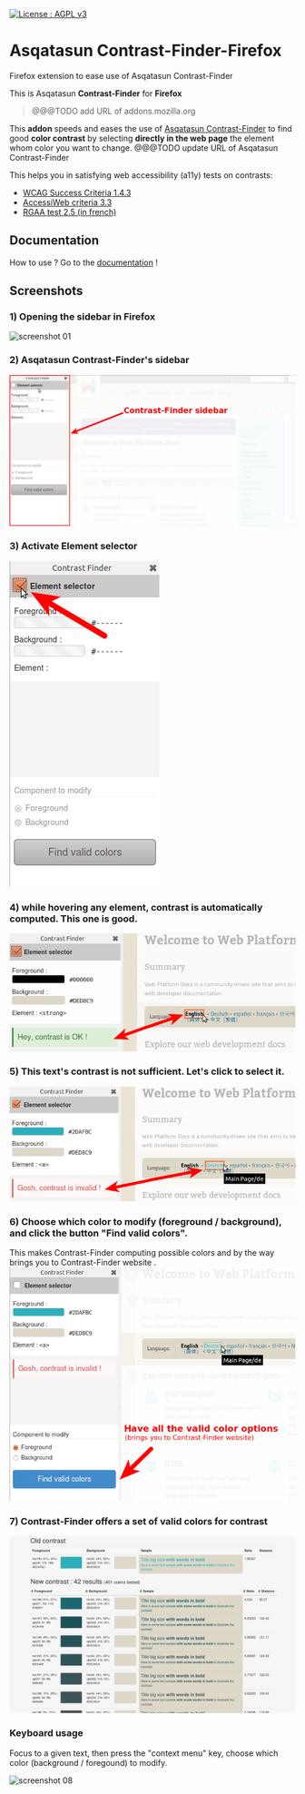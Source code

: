 [![License : AGPL v3](https://img.shields.io/badge/License-AGPL3-blue.svg)](LICENSE) 

# Asqatasun Contrast-Finder-Firefox

Firefox extension to ease use of Asqatasun Contrast-Finder

This is Asqatasun **Contrast-Finder** for **Firefox**
> @@@TODO add URL of addons.mozilla.org
 
This **addon** speeds and eases the use of [Asqatasun Contrast-Finder](#) 
to find good **color contrast** by selecting **directly in the web page** 
the element whom color you want to change. 
@@@TODO update URL of Asqatasun Contrast-Finder

This helps you in satisfying web accessibility (a11y) tests on contrasts:

* [WCAG Success Criteria 1.4.3](http://www.w3.org/TR/WCAG20/#visual-audio-contrast-contrast)
* [AccessiWeb criteria 3.3](http://www.accessiweb.org/index.php/accessiweb-22-english-version.html#crit-3-3)
* [RGAA test 2.5 (in french)](http://rgaa.net/Valeur-du-rapport-de-contraste-du.html)


## Documentation
How to use ? Go to the [documentation](docs/en/) !


## Screenshots

### 1) Opening the sidebar in Firefox

![screenshot 01](docs/en/Images/Contrast-Finder_01_open_sidebar.png)

### 2) Asqatasun Contrast-Finder's sidebar

![screenshot 02](docs/en/Images/Contrast-Finder_02_sidebar_opened.png)

### 3) Activate Element selector

![screenshot 03](docs/en/Images/Contrast-Finder_03_Element%20Selector.png)

### 4) while hovering any element, contrast is automatically computed. This one is good.

![screenshot 04](docs/en/Images/Contrast-Finder_04_Contrast_already_OK.png)

### 5) This text's contrast is not sufficient. Let's click to select it.

![screenshot 05](docs/en/Images/Contrast-Finder_05_Contrast_Invalid.png)

### 6) Choose which color to modify (foreground / background), and click the button "Find valid colors".

This makes Contrast-Finder computing possible colors and by the way brings you to Contrast-Finder website
.
![screenshot 06](docs/en/Images/Contrast-Finder_06_Find_valid_colors.png	)

### 7) Contrast-Finder offers a set of valid colors for contrast

![screenshot 07](docs/en/Images/Contrast-Finder_07_Valid_colors_scheme.png	)

### Keyboard usage

Focus to a given text, then press the "context menu" key, choose which color (background / foregound) to modify.

![screenshot 08](docs/en/Images/Asqatasun_Contrast-Finder_on_Bootstrap_green_label_1_right_clic.png)

